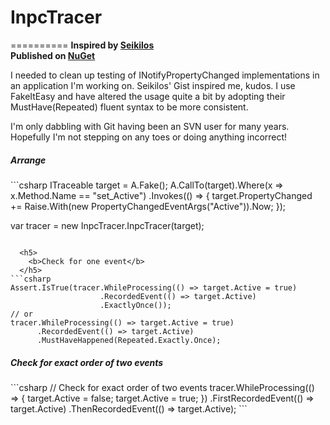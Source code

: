 <html>
  <h1>InpcTracer</h1>
  ==========

  <b>
    Inspired by <a href="https://gist.github.com/Seikilos/6224204">Seikilos</a>
  </b><br />
  <b>
    Published on <a href="https://www.nuget.org/packages/InpcTracer/">NuGet</a>
  </b>
  <p>
    I needed to clean up testing of INotifyPropertyChanged implementations in an application I'm working on. Seikilos' Gist
    inspired me, kudos. I use FakeItEasy and have altered the usage quite a bit by adopting their MustHave(Repeated) fluent
    syntax to be more consistent.
  </p>
  <p>
    I'm only dabbling with Git having been an SVN user for many years. Hopefully I'm not stepping on any toes or doing
    anything incorrect!
  </p>
  <h5>
    <b>Arrange</b>
  </h5>
```csharp
ITraceable target = A.Fake<ITraceable>();
A.CallTo(target).Where(x => x.Method.Name == "set_Active")
.Invokes(() =>
    {
      target.PropertyChanged += 
        Raise.With(new PropertyChangedEventArgs("Active")).Now;
    });
    
var tracer = new InpcTracer.InpcTracer<ITraceable>(target);
```

  <h5>
    <b>Check for one event</b>
  </h5>
```csharp
Assert.IsTrue(tracer.WhileProcessing(() => target.Active = true)
                    .RecordedEvent(() => target.Active)
                    .ExactlyOnce());
// or
tracer.WhileProcessing(() => target.Active = true)
      .RecordedEvent(() => target.Active)
      .MustHaveHappened(Repeated.Exactly.Once);
```
  <h5>
    Check for exact order of two events
  </h5>
```csharp
// Check for exact order of two events
tracer.WhileProcessing(() =>
      {
        target.Active = false;
        target.Active = true;
      })
      .FirstRecordedEvent(() => target.Active)
      .ThenRecordedEvent(() => target.Active);
```
</html>
